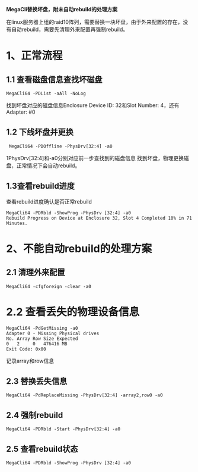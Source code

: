 **MegaCli替换坏盘，附未自动rebuild的处理方案**

[](https://www.ivistang.com/articles/314/)

在linux服务器上组的raid10阵列，需要替换一块坏盘，由于外来配置的存在，没有自动rebuild，需要先清理外来配置再强制rebuild。

# 1、正常流程

## 1.1 查看磁盘信息查找坏磁盘

```
MegaCli64 -PDList -aAll -NoLog
```

找到坏盘对应的磁盘信息Enclosure Device ID: 32和Slot Number: 4，还有Adapter: #0 

## 1.2 下线坏盘并更换

```
 MegaCli64 -PDOffline -PhysDrv[32:4] -a0
```

1PhysDrv[32:4]和-a0分别对应前一步查找到的磁盘信息 找到坏盘，物理更换磁盘，正常情况下会自动rebuild。

## 1.3查看rebuild进度 

查看rebuild进度确认是否正常rebuild 

```
MegaCli64 -PDRbld -ShowProg -PhysDrv [32:4] -a0
Rebuild Progress on Device at Enclosure 32, Slot 4 Completed 10% in 71 Minutes.
```

# 2、不能自动rebuild的处理方案

##  2.1 清理外来配置 

```
MegaCli64 -cfgforeign -clear -a0
```

# 2.2 查看丢失的物理设备信息 

```
MegaCli64 -PdGetMissing -a0
Adapter 0 - Missing Physical drives
No. Array Row Size Expected
0   2     0   476416 MB
Exit Code: 0x00
```

记录array和row信息 

## 2.3 替换丢失信息 

```
MegaCli64 -PdReplaceMissing -PhysDrv[32:4] -array2,row0 -a0
```

## 2.4 强制rebuild 

```
MegaCli64 -PDRbld -Start -PhysDrv[32:4] -a0
```

## 2.5 查看rebuild状态 

```
MegaCli64 -PDRbld -ShowProg -PhysDrv [32:4] -a0
```